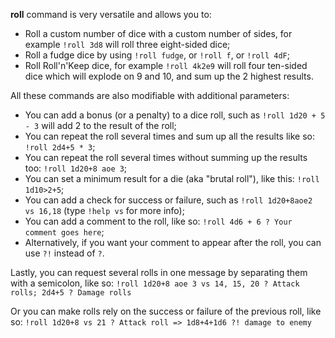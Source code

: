 **roll** command is very versatile and allows you to:
 * Roll a custom number of dice with a custom number of sides, for example `!roll 3d8` will roll three eight-sided dice;
 * Roll a fudge dice by using `!roll fudge`, or `!roll f`, or `!roll 4dF`;
 * Roll Roll'n'Keep dice, for example `!roll 4k2e9` will roll four ten-sided dice which will explode on 9 and 10, and sum up the 2 highest results.

All these commands are also modifiable with additional parameters:
 * You can add a bonus (or a penalty) to a dice roll, such as `!roll 1d20 + 5 - 3` will add 2 to the result of the roll;
 * You can repeat the roll several times and sum up all the results like so: `!roll 2d4+5 * 3`;
 * You can repeat the roll several times without summing up the results too: `!roll 1d20+8 aoe 3`;
 * You can set a minimum result for a die (aka "brutal roll"), like this: `!roll 1d10>2+5`;
 * You can add a check for success or failure, such as `!roll 1d20+8aoe2 vs 16,18` (type `!help vs` for more info);
 * You can add a comment to the roll, like so: `!roll 4d6 + 6 ? Your comment goes here`;
 * Alternatively, if you want your comment to appear after the roll, you can use `?!` instead of `?`.

Lastly, you can request several rolls in one message by separating them with a semicolon, like so:
```!roll 1d20+8 aoe 3 vs 14, 15, 20 ? Attack rolls; 2d4+5 ? Damage rolls```

Or you can make rolls rely on the success or failure of the previous roll, like so:
```!roll 1d20+8 vs 21 ? Attack roll => 1d8+4+1d6 ?! damage to enemy```